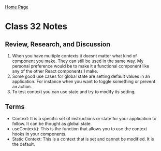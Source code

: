 [Home Page](https://devaoc.github.io/reading-notes/)

# Class 32 Notes

## Review, Research, and Discussion

1. When you have multiple contexts it doesnt matter what kind of component you make. They can still be used in the same way. My personal preference would be to make it a functional component like any of the other React components I make.
2. Some good use cases for global state are setting default values in an application. For instance when you want to toggle something or prevent an action.
3. To test context you can use state and try to modify its setting.

## Terms

- Context: It is a specific set of instructions or state for your application to follow. It can be thought as global state.
- useContext(): This is the function that allows you to use the context hooks in your components.
- Static Context: This is a context that is set and cannot be modified. It is the default.
